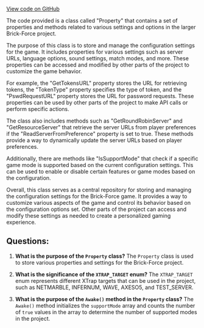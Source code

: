 [View code on GitHub](https://github.com/TieHaxJan/Brick-Force/Assembly-CSharp\Property.cs)

The code provided is a class called "Property" that contains a set of properties and methods related to various settings and options in the larger Brick-Force project. 

The purpose of this class is to store and manage the configuration settings for the game. It includes properties for various settings such as server URLs, language options, sound settings, match modes, and more. These properties can be accessed and modified by other parts of the project to customize the game behavior.

For example, the "GetTokensURL" property stores the URL for retrieving tokens, the "TokenType" property specifies the type of token, and the "PswdRequestURL" property stores the URL for password requests. These properties can be used by other parts of the project to make API calls or perform specific actions.

The class also includes methods such as "GetRoundRobinServer" and "GetResourceServer" that retrieve the server URLs from player preferences if the "ReadServerFromPreference" property is set to true. These methods provide a way to dynamically update the server URLs based on player preferences.

Additionally, there are methods like "IsSupportMode" that check if a specific game mode is supported based on the current configuration settings. This can be used to enable or disable certain features or game modes based on the configuration.

Overall, this class serves as a central repository for storing and managing the configuration settings for the Brick-Force game. It provides a way to customize various aspects of the game and control its behavior based on the configuration options set. Other parts of the project can access and modify these settings as needed to create a personalized gaming experience.
## Questions: 
 1. **What is the purpose of the `Property` class?**
The `Property` class is used to store various properties and settings for the Brick-Force project.

2. **What is the significance of the `XTRAP_TARGET` enum?**
The `XTRAP_TARGET` enum represents different XTrap targets that can be used in the project, such as NETMARBLE, INFERNUM, WAVE, AXESO5, and TEST_SERVER.

3. **What is the purpose of the `Awake()` method in the `Property` class?**
The `Awake()` method initializes the `supportMode` array and counts the number of `true` values in the array to determine the number of supported modes in the project.